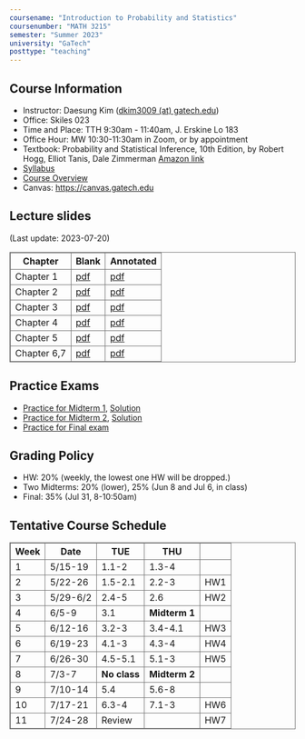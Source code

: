 ```yaml
---
coursename: "Introduction to Probability and Statistics"
coursenumber: "MATH 3215"
semester: "Summer 2023"
university: "GaTech"
posttype: "teaching"
---
```


## Course Information
- Instructor: Daesung Kim ([dkim3009 (at) gatech.edu](mailto:dkim3009@gatech.edu))
- Office: Skiles 023
- Time and Place: TTH 9:30am - 11:40am, J. Erskine Lo 183 
- Office Hour: MW 10:30-11:30am in Zoom, or by appointment 
- Textbook: Probability and Statistical Inference, 10th Edition, by Robert Hogg, Elliot Tanis, Dale Zimmerman [Amazon link](https://www.amazon.com/Probability-Statistical-Inference-10th-Robert/dp/013518939X/ref=sr_1_1?crid=39JDK8C3NXWKO&keywords=Probability+and+Statistical+Inference&qid=1683810320&s=books&sprefix=probability+and+statistical+inference%2Cstripbooks%2C67&sr=1-1)
- [Syllabus](syllabus.pdf)
- [Course Overview](m3215-overview.pdf)
- Canvas: https://canvas.gatech.edu

## Lecture slides
(Last update: 2023-07-20)

| Chapter     | Blank                         | Annotated                 |
| -           | -                             | -                         |
| Chapter 1   | [pdf](m3215-chap1-blank.pdf)  | [pdf](m3215-chap1.pdf)    |
| Chapter 2   | [pdf](m3215-chap2-blank.pdf)  | [pdf](m3215-chap2-1.pdf)  |
| Chapter 3   | [pdf](m3215-chap3-blank.pdf)  | [pdf](m3215-chap3-1.pdf)  |
| Chapter 4   | [pdf](m3215-chap4-blank.pdf)  | [pdf](m3215-chap4.pdf)    |
| Chapter 5   | [pdf](m3215-chap5-blank.pdf)  | [pdf](m3215-chap5-1.pdf)  |
| Chapter 6,7 | [pdf](m3215-chap67-blank.pdf) | [pdf](m3215-chap67-1.pdf) |

## Practice Exams

- [Practice for Midterm 1](m3215-prexam1.pdf), [Solution](m3215-practice1-sol.pdf)
- [Practice for Midterm 2](m3215-prexam2.pdf), [Solution](m3215-prexam2-sol.pdf)
- [Practice for Final exam](m3215-pracfinal.pdf)

## Grading Policy

- HW: 20% (weekly, the lowest one HW will be dropped.)
- Two Midterms: 20% (lower), 25% (Jun 8 and Jul 6, in class)
- Final: 35% (Jul 31, 8-10:50am)

## Tentative Course Schedule
| Week  | Date           | TUE          | THU           |     |
| -     | -              | -            | -             | -   |
| 1     | 5/15-19        | 1.1-2        | 1.3-4         |     |
| 2     | 5/22-26        | 1.5-2.1      | 2.2-3         | HW1 |
| 3     | 5/29-6/2       | 2.4-5        | 2.6           | HW2 |
| 4     | 6/5-9          | 3.1          | **Midterm 1** |     |
| 5     | 6/12-16        | 3.2-3        | 3.4-4.1       | HW3 |
| 6     | 6/19-23        | 4.1-3        | 4.3-4         | HW4 |
| 7     | 6/26-30        | 4.5-5.1      | 5.1-3         | HW5 |
| 8     | 7/3-7          | **No class** | **Midterm 2** |     |
| 9     | 7/10-14        | 5.4          | 5.6-8         |     |
| 10    | 7/17-21        | 6.3-4        | 7.1-3         | HW6 |
| 11    | 7/24-28        | Review       |               | HW7 |

<style>
table, th, td {
  border: 1px solid #777;
  border-collapse: collapse;
}
</style>

